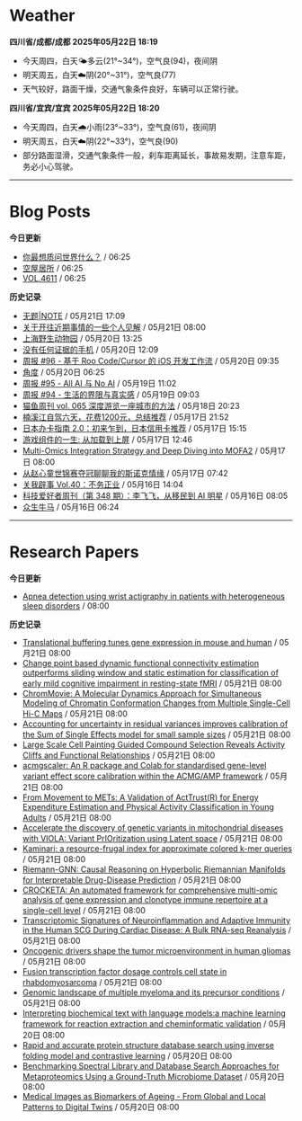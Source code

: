 # Weather
<!--qweather:start-->
**四川省/成都/成都 2025年05月22日 18:19**
- 今天周四，白天🌤️多云(21°~34°)，空气良(94)，夜间阴
- 明天周五，白天☁️阴(20°~31°)，空气良(77)
- 天气较好，路面干燥，交通气象条件良好，车辆可以正常行驶。

**四川省/宜宾/宜宾 2025年05月22日 18:20**
- 今天周四，白天🌧️小雨(23°~33°)，空气良(61)，夜间阴
- 明天周五，白天☁️阴(22°~33°)，空气良(90)
- 部分路面湿滑，交通气象条件一般，刹车距离延长，事故易发期，注意车距，务必小心驾驶。
<!--qweather:end-->
---
# Blog Posts
<!--rss-blogs:start-->
**今日更新**
- [你最想质问世界什么？](http://m.wufazhuce.com/question/4372) / 06:25
- [空屋居所](http://m.wufazhuce.com/article/6800) / 06:25
- [VOL.4611](http://m.wufazhuce.com/one/4767) / 06:25

**历史记录**
- [无题|NOTE](https://hp-l.github.io/2025/05/21/170905/) / 05月21日 17:09
- [关于开往近期事情的一些个人见解](https://blog.gxres.net/posts/some-misc-about-travellings) / 05月21日 08:00
- [上海野生动物园](https://www.skyue.com/25052013.html) / 05月20日 13:25
- [没有任何证据的手机](https://xingbianren.cn/post/305.html) / 05月20日 12:09
- [周报 #96 - 基于 Roo Code/Cursor 的 iOS 开发工作流](https://www.pseudoyu.com/posts/weekly_review_96) / 05月20日 09:35
- [角度](https://www.xiangshitan.com/post/3403.html) / 05月20日 06:25
- [周报 #95 - All AI 与 No AI](https://www.pseudoyu.com/posts/weekly_review_95) / 05月19日 11:02
- [周报 #94 - 生活的界限与真实感](https://www.pseudoyu.com/posts/weekly_review_94) / 05月19日 09:03
- [猫鱼周刊 vol. 065 深度游览一座城市的方法](https://ameow.xyz/archives/weekly-065) / 05月18日 20:23
- [楠溪江自驾六天，花费1200元，总结推荐](https://blog.ops-coffee.cn/r/city-china-zhejiang-wenzhou-yongjia-nanxijiang.html) / 05月17日 21:52
- [日本办卡指南 2.0：初来乍到，日本信用卡推荐](https://song.al/creditcard2) / 05月17日 15:15
- [游戏组件的一生: 从加载到上屏](https://blog.ursb.me/posts/game-engine-renderer/) / 05月17日 12:46
- [Multi-Omics Integration Strategy and Deep Diving into MOFA2](https://divingintogeneticsandgenomics.com/post/multiomics-mofa2/) / 05月17日 08:00
- [从赵心童世锦赛夺冠聊聊我的斯诺克情缘](https://wiki.eryajf.net/pages/a49f60/) / 05月17日 07:42
- [关我辟事 Vol.40：不务正业](https://blog.douchi.space/spark-joy-digest-2025-5a/) / 05月16日 14:04
- [科技爱好者周刊（第 348 期）：李飞飞，从移民到 AI 明星](http://www.ruanyifeng.com/blog/2025/05/weekly-issue-348.html) / 05月16日 08:05
- [众生牛马](https://www.xiangshitan.com/post/3402.html) / 05月16日 06:24
<!--rss-blogs:end-->
---
# Research Papers
<!--rss-papers:start-->
**今日更新**
- [Apnea detection using wrist actigraphy in patients with heterogeneous sleep disorders](https://www.nature.com/articles/s41598-025-01430-3) / 08:00

**历史记录**
- [Translational buffering tunes gene expression in mouse and human](https://www.biorxiv.org/content/10.1101/2025.05.16.654561v1?rss=1) / 05月21日 08:00
- [Change point based dynamic functional connectivity estimation outperforms sliding window and static estimation for classification of early mild cognitive impairment in resting-state fMRI](https://www.biorxiv.org/content/10.1101/2025.05.16.654552v1?rss=1) / 05月21日 08:00
- [ChromMovie: A Molecular Dynamics Approach for Simultaneous Modeling of Chromatin Conformation Changes from Multiple Single-Cell Hi-C Maps](https://www.biorxiv.org/content/10.1101/2025.05.16.654550v1?rss=1) / 05月21日 08:00
- [Accounting for uncertainty in residual variances improves calibration of the Sum of Single Effects model for small sample sizes](https://www.biorxiv.org/content/10.1101/2025.05.16.654543v1?rss=1) / 05月21日 08:00
- [Large Scale Cell Painting Guided Compound Selection Reveals Activity Cliffs and Functional Relationships](https://www.biorxiv.org/content/10.1101/2025.05.16.654292v1?rss=1) / 05月21日 08:00
- [acmgscaler: An R package and Colab for standardised gene-level variant effect score calibration within the ACMG/AMP framework](https://www.biorxiv.org/content/10.1101/2025.05.16.654507v1?rss=1) / 05月21日 08:00
- [From Movement to METs: A Validation of ActTrust(R) for Energy Expenditure Estimation and Physical Activity Classification in Young Adults](https://www.biorxiv.org/content/10.1101/2025.05.16.654458v1?rss=1) / 05月21日 08:00
- [Accelerate the discovery of genetic variants in mitochondrial diseases with VIOLA: Variant PrIOritization using Latent space](https://www.biorxiv.org/content/10.1101/2025.05.16.654430v1?rss=1) / 05月21日 08:00
- [Kaminari: a resource-frugal index for approximate colored k-mer queries](https://www.biorxiv.org/content/10.1101/2025.05.16.654317v1?rss=1) / 05月21日 08:00
- [Riemann-GNN: Causal Reasoning on Hyperbolic Riemannian Manifolds for Interpretable Drug-Disease Prediction](https://www.biorxiv.org/content/10.1101/2025.05.16.654434v1?rss=1) / 05月21日 08:00
- [CROCKETA: An automated framework for comprehensive multi-omic analysis of gene expression and clonotype immune repertoire at a single-cell level](https://www.biorxiv.org/content/10.1101/2025.05.16.654451v1?rss=1) / 05月21日 08:00
- [Transcriptomic Signatures of Neuroinflammation and Adaptive Immunity in the Human SCG During Cardiac Disease: A Bulk RNA-seq Reanalysis](https://www.biorxiv.org/content/10.1101/2025.05.18.654713v1?rss=1) / 05月21日 08:00
- [Oncogenic drivers shape the tumor microenvironment in human gliomas](https://www.biorxiv.org/content/10.1101/2025.05.16.654515v1?rss=1) / 05月21日 08:00
- [Fusion transcription factor dosage controls cell state in rhabdomyosarcoma](https://www.biorxiv.org/content/10.1101/2025.05.16.654522v1?rss=1) / 05月21日 08:00
- [Genomic landscape of multiple myeloma and its precursor conditions](https://www.nature.com/articles/s41588-025-02196-0) / 05月21日 08:00
- [Interpreting biochemical text with language models:a machine learning framework for reaction extraction and cheminformatic validation](https://www.biorxiv.org/content/10.1101/2025.05.15.654376v1?rss=1) / 05月20日 08:00
- [Rapid and accurate protein structure database search using inverse folding model and contrastive learning](https://www.biorxiv.org/content/10.1101/2025.05.15.654382v1?rss=1) / 05月20日 08:00
- [Benchmarking Spectral Library and Database Search Approaches for Metaproteomics Using a Ground-Truth Microbiome Dataset](https://www.biorxiv.org/content/10.1101/2025.05.15.654320v1?rss=1) / 05月20日 08:00
- [Medical Images as Biomarkers of Ageing - From Global and Local Patterns to Digital Twins](https://www.biorxiv.org/content/10.1101/2025.05.18.654705v1?rss=1) / 05月20日 08:00
<!--rss-papers:end-->
